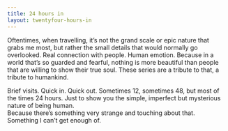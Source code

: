 ```yaml
---
title: 24 hours in
layout: twentyfour-hours-in
---
```



Oftentimes, when travelling, it’s not the grand scale or epic nature that grabs me most, but rather the small details that would normally go overlooked. Real connection with people. Human emotion. Because in a world that’s so guarded and fearful, nothing is more beautiful than people that are willing to show their true soul. These series are a tribute to that, a tribute to humankind.&nbsp;

Brief visits. Quick in. Quick out. Sometimes 12, sometimes 48, but most of the times 24 hours. Just to show you the simple, imperfect but mysterious nature of being human.<br>Because there’s something very strange and touching about that. Something I can’t get enough of.